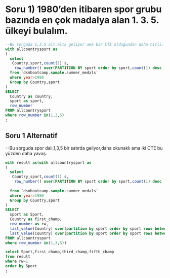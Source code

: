 # Soru 1) 1980’den itibaren spor grubu bazında en çok madalya alan 1. 3. 5. ülkeyi bulalım.

```SQL
--Bu sorguda 1,3,5 alt alta geliyor ama bir CTE olduğundan daha hızlı. 
with allcountrysport as
(
  select
   Country,sport,count(1) s,
    row_number() over(PARTITION BY sport order by sport,count(1) desc ) as row_number,
  from `dsmbootcamp.sample.summer_medals`
  where year>1980 
  Group by Country,sport
)
SELECT
  Country as country,
  sport as sport,
  row_number
FROM allcountrysport
where row_number in(1,3,5)
;
```
## Soru 1 Alternatif
--Bu sorguda spor dalı,1,3,5 bir satırda geliyor,daha okunaklı ama iki CTE bu yüzden daha yavaş. 
```SQL
with result as(with allcountrysport as
(
  select
   Country,sport,count(1) s,
    row_number() over(PARTITION BY sport order by sport,count(1) desc ) as row_number,
   
  from `dsmbootcamp.sample.summer_medals`
  where year>1980 
  Group by Country,sport
)
SELECT
  sport as Sport,
  Country as first_champ,
  row_number as rw,
  last_value(Country) over(partition by sport order by sport rows between 1 preceding and 1 following) as third_champ,
  last_value(Country) over(partition by sport order by sport rows between 1 preceding and 2 following) as fifth_champ,
FROM allcountrysport
where row_number in(1,3,5))

select Sport,first_champ,third_champ,fifth_champ
from result
where rw=1
order by Sport
;
```
